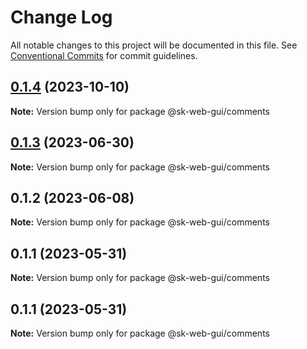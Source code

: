 # Change Log

All notable changes to this project will be documented in this file.
See [Conventional Commits](https://conventionalcommits.org) for commit guidelines.

## [0.1.4](https://github.com/Sundsvallskommun/web-shared-components/compare/@sk-web-gui/comments@0.1.3...@sk-web-gui/comments@0.1.4) (2023-10-10)

**Note:** Version bump only for package @sk-web-gui/comments

## [0.1.3](https://github.com/Sundsvallskommun/web-shared-components/compare/@sk-web-gui/comments@0.1.2...@sk-web-gui/comments@0.1.3) (2023-06-30)

**Note:** Version bump only for package @sk-web-gui/comments

## 0.1.2 (2023-06-08)

**Note:** Version bump only for package @sk-web-gui/comments

## 0.1.1 (2023-05-31)

**Note:** Version bump only for package @sk-web-gui/comments

## 0.1.1 (2023-05-31)

**Note:** Version bump only for package @sk-web-gui/comments
